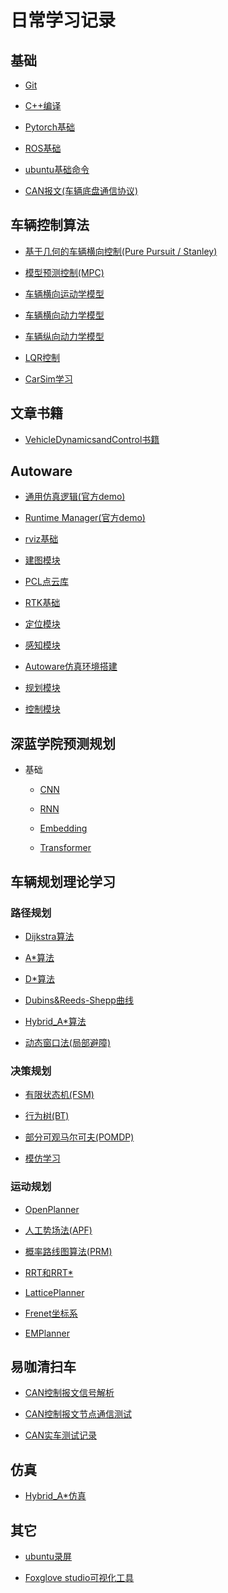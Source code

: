 # 日常学习记录

## 基础

- [Git](学习笔记/基础/Git学习笔记.md)

- [C++编译](学习笔记/基础/C++编译学习笔记.md)

- [Pytorch基础](学习笔记/基础/Pytorch学习笔记.md)

- [ROS基础](学习笔记/基础/ROS学习笔记.md)

- [ubuntu基础命令](学习笔记/基础/ubuntu学习笔记.md)

- [CAN报文(车辆底盘通信协议)](学习笔记/基础/CAN学习笔记.md)



## 车辆控制算法

- [基于几何的车辆横向控制(Pure Pursuit / Stanley)](学习笔记/车辆控制算法/基于几何的车辆横向控制学习笔记.md)

- [模型预测控制(MPC)](学习笔记/车辆控制算法/MPC控制学习笔记.md)

- [车辆横向运动学模型](学习笔记/车辆控制算法/车辆横向运动学模型学习笔记.md)

- [车辆横向动力学模型](学习笔记/车辆控制算法/车辆横向动力学模型学习笔记.md)

- [车辆纵向动力学模型](学习笔记/车辆控制算法/车辆纵向动力学模型学习笔记.md)

- [LQR控制](学习笔记/车辆控制算法/LQR控制学习笔记.md)

- [CarSim学习](学习笔记/车辆控制算法/CarSim2019.md)



## 文章书籍

- [VehicleDynamicsandControl书籍](学习笔记/文章书籍/VehicleDynamicsandControl学习笔记.md)



## Autoware

- [通用仿真逻辑(官方demo)](学习笔记/autoware/官方demo运行.md)

- [Runtime Manager(官方demo)](学习笔记/autoware/RuntimeManager.md)

- [rviz基础](学习笔记/autoware/rviz.md)

- [建图模块](学习笔记/autoware/建图模块.md)

- [PCL点云库](学习笔记/autoware/PCL点云库.md)

- [RTK基础](学习笔记/autoware/RTK.md)

- [定位模块](学习笔记/autoware/定位模块.md)

- [感知模块](学习笔记/autoware/感知模块.md)

- [Autoware仿真环境搭建](学习笔记/autoware/Autoware仿真环境搭建.md)

- [规划模块](学习笔记/autoware/规划模块.md)

- [控制模块](学习笔记/autoware/控制模块.md)



## 深蓝学院预测规划

- 基础
  - [CNN](学习笔记/深蓝学院预测规划/CNN.md)

  - [RNN](学习笔记/深蓝学院预测规划/RNN.md)
  - [Embedding](学习笔记/深蓝学院预测规划/Embedding.md)
  
  - [Transformer](学习笔记/深蓝学院预测规划/Transformer.md)



## 车辆规划理论学习

### 路径规划

- [Dijkstra算法](学习笔记/车辆规划/路径规划/Dijkstra算法.md)

- [A*算法](学习笔记/车辆规划/路径规划/Astar算法.md)

- [D*算法](学习笔记/车辆规划/路径规划/Dstar算法.md)

- [Dubins&Reeds-Shepp曲线](学习笔记/车辆规划/路径规划/Dubins&Reeds-Shepp曲线.md)

- [Hybrid_A*算法](学习笔记/车辆规划/路径规划/Hybrid_Astar.md)

- [动态窗口法(局部避障)](学习笔记/车辆规划/路径规划/动态窗口法(DWA).md)



### 决策规划

- [有限状态机(FSM)](学习笔记/车辆规划/决策规划/有限状态机.md)

- [行为树(BT)](学习笔记/车辆规划/决策规划/行为树.md)

- [部分可观马尔可夫(POMDP)](学习笔记/车辆规划/决策规划/部分可观马尔可夫.md)

- [模仿学习](学习笔记/车辆规划/决策规划/模仿学习.md)



### 运动规划

- [OpenPlanner](学习笔记/车辆规划/运动规划/OpenPlanner.md)

- [人工势场法(APF)](学习笔记/车辆规划/运动规划/人工势场法(避障).md)

- [概率路线图算法(PRM)](学习笔记/车辆规划/运动规划/概率路线图算法(PRM).md)

- [RRT和RRT*](学习笔记/车辆规划/运动规划/快速探索随机树(RRT).md)

- [LatticePlanner](学习笔记/车辆规划/运动规划/LatticePlanner.md)

- [Frenet坐标系](学习笔记/车辆规划/运动规划/Frenet坐标系.md)

- [EMPlanner](学习笔记/车辆规划/运动规划/EMPlanner.md)



## 易咖清扫车

- [CAN控制报文信号解析](学习笔记/易咖清扫车/易咖清扫车CAN控制报文信号解析.md)

- [CAN控制报文节点通信测试](学习笔记/易咖清扫车/CAN控制报文节点通信测试.md)

- [CAN实车测试记录](学习笔记/易咖清扫车/易咖清扫车CAN实车测试记录.md)



## 仿真

- [Hybrid_A*仿真](学习笔记/仿真/Hybrid_A_Star)



## 其它

- [ubuntu录屏](学习笔记/其它/ubuntu录屏.md)

- [Foxglove studio可视化工具](学习笔记/其它/foxglove.md)
